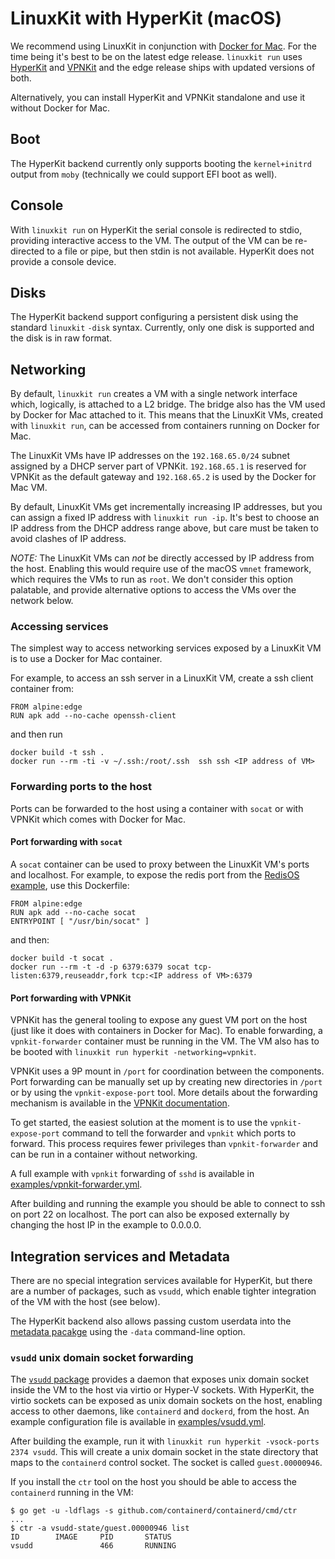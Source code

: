 # LinuxKit with HyperKit (macOS)

We recommend using LinuxKit in conjunction with
[Docker for Mac](https://docs.docker.com/docker-for-mac/install/). For
the time being it's best to be on the latest edge release. `linuxkit
run` uses [HyperKit](https://github.com/moby/hyperkit) and
[VPNKit](https://github.com/moby/vpnkit) and the edge release ships
with updated versions of both.

Alternatively, you can install HyperKit and VPNKit standalone and use it without Docker for Mac.


## Boot

The HyperKit backend currently only supports booting the
`kernel+initrd` output from `moby` (technically we could support EFI
boot as well).


## Console

With `linuxkit run` on HyperKit the serial console is redirected to
stdio, providing interactive access to the VM. The output of the VM
can be re-directed to a file or pipe, but then stdin is not available.
HyperKit does not provide a console device.


## Disks

The HyperKit backend support configuring a persistent disk using the
standard `linuxkit` `-disk` syntax.  Currently, only one disk is
supported and the disk is in raw format.


## Networking

By default, `linuxkit run` creates a VM with a single network
interface which, logically, is attached to a L2 bridge. The bridge
also has the VM used by Docker for Mac attached to it. This means that
the LinuxKit VMs, created with `linuxkit run`, can be accessed from
containers running on Docker for Mac.

The LinuxKit VMs have IP addresses on the `192.168.65.0/24` subnet
assigned by a DHCP server part of VPNKit. `192.168.65.1` is reserved
for VPNKit as the default gateway and `192.168.65.2` is used by the
Docker for Mac VM.

By default, LinuxKit VMs get incrementally increasing IP addresses,
but you can assign a fixed IP address with `linuxkit run -ip`. It's
best to choose an IP address from the DHCP address range above, but
care must be taken to avoid clashes of IP address.

*NOTE:* The LinuxKit VMs can *not* be directly accessed by IP address
from the host.  Enabling this would require use of the macOS `vmnet`
framework, which requires the VMs to run as `root`.  We don't consider
this option palatable, and provide alternative options to access the
VMs over the network below.


### Accessing services

The simplest way to access networking services exposed by a LinuxKit VM is to use a Docker for Mac container.

For example, to access an ssh server in a LinuxKit VM, create a ssh client container from:
```
FROM alpine:edge
RUN apk add --no-cache openssh-client
```
and then run
```
docker build -t ssh .
docker run --rm -ti -v ~/.ssh:/root/.ssh  ssh ssh <IP address of VM>
```

### Forwarding ports to the host

Ports can be forwarded to the host using a container with `socat` or with VPNKit which comes with Docker for Mac.

#### Port forwarding with `socat`
A `socat` container can be used to proxy between the LinuxKit VM's ports and
localhost.  For example, to expose the redis port from the [RedisOS
example](../examples/redis-os.yml), use this Dockerfile:
```
FROM alpine:edge
RUN apk add --no-cache socat
ENTRYPOINT [ "/usr/bin/socat" ]
```
and then:
```
docker build -t socat .
docker run --rm -t -d -p 6379:6379 socat tcp-listen:6379,reuseaddr,fork tcp:<IP address of VM>:6379
```

#### Port forwarding with VPNKit

VPNKit has the general tooling to expose any guest VM port on the host (just
like it does with containers in Docker for Mac). To enable forwarding, a
`vpnkit-forwarder` container must be running in the VM. The VM also has to be
booted with `linuxkit run hyperkit -networking=vpnkit`.

VPNKit uses a 9P mount in `/port` for coordination between the components.
Port forwarding can be manually set up by creating new directories in `/port`
or by using the `vpnkit-expose-port` tool. More details about the forwarding
mechanism is available in the [VPNKit
documentation](https://github.com/moby/vpnkit/blob/master/docs/ports.md#signalling-from-the-vm-to-the-host).

To get started, the easiest solution at the moment is to use the
`vpnkit-expose-port` command to tell the forwarder and `vpnkit` which ports to
forward. This process requires fewer privileges than `vpnkit-forwarder` and can
be run in a container without networking.

A full example with `vpnkit` forwarding of `sshd` is available in [examples/vpnkit-forwarder.yml](/examples/vpnkit-forwarder.yml).

After building and running the example you should be able to connect to ssh on port 22 on
localhost. The port can also be exposed externally by changing the host IP in
the example to 0.0.0.0.

## Integration services and Metadata

There are no special integration services available for HyperKit, but
there are a number of packages, such as `vsudd`, which enable
tighter integration of the VM with the host (see below).

The HyperKit backend also allows passing custom userdata into the
[metadata pacakge](./metadata.md) using the `-data` command-line
option.


### `vsudd` unix domain socket forwarding

The [`vsudd` package](/pkg/vsudd) provides a daemon that exposes unix
domain socket inside the VM to the host via virtio or Hyper-V sockets.
With HyperKit, the virtio sockets can be exposed as unix domain
sockets on the host, enabling access to other daemons, like
`containerd` and `dockerd`, from the host.  An example configuration
file is available in [examples/vsudd.yml](/examples/vsudd.yml).

After building the example, run it with `linuxkit run hyperkit
-vsock-ports 2374 vsudd`. This will create a unix domain socket in the state directory that maps to the `containerd` control socket. The socket is called `guest.00000946`.

If you install the `ctr` tool on the host you should be able to access the
`containerd` running in the VM:

```
$ go get -u -ldflags -s github.com/containerd/containerd/cmd/ctr
...
$ ctr -a vsudd-state/guest.00000946 list
ID        IMAGE     PID       STATUS
vsudd               466       RUNNING
```
